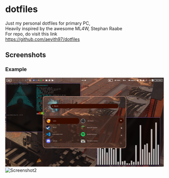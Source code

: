 # dotfiles
Just my personal dotfiles for primary PC,  
Heavily inspired by the awesome ML4W, Stephan Raabe  
For repo, do visit this link  
https://github.com/aeyith97/dotfiles

## Screenshots

### Example
![Screenshot1](example/preview.jpg)
![Screenshot2](example/preview2.jpg)